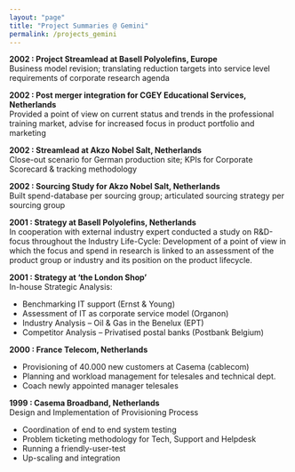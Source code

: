 ```yaml
---
layout: "page"
title: "Project Summaries @ Gemini"
permalink: /projects_gemini
---
```


**2002 : Project Streamlead at Basell Polyolefins, Europe**  
Business model revision; translating reduction targets into service level requirements of corporate research agenda

**2002 : Post merger integration for CGEY Educational Services, Netherlands**  
Provided a point of view on current status and trends in the professional training market, advise for increased focus in product portfolio and marketing

**2002 : Streamlead at Akzo Nobel Salt, Netherlands**  
Close-out scenario for German production site; KPIs for Corporate Scorecard & tracking methodology

**2002 : Sourcing Study for Akzo Nobel Salt, Netherlands**  
Built spend-database per sourcing group; articulated sourcing strategy per sourcing group

**2001 : Strategy at Basell Polyolefins, Netherlands**  
In cooperation with external industry expert conducted a study on R&D-focus throughout the Industry Life-Cycle: Development of a point of view in which the focus and spend in research is linked to an assessment of the product group or industry and its position on the product lifecycle.

**2001 : Strategy at ‘the London Shop’**  
In-house Strategic Analysis:
 - Benchmarking IT support (Ernst & Young)
 - Assessment of IT as corporate service model (Organon)
 - Industry Analysis – Oil & Gas in the Benelux (EPT)
 - Competitor Analysis – Privatised postal banks (Postbank Belgium)

**2000 : France Telecom, Netherlands**  
 - Provisioning of 40.000 new customers at Casema (cablecom)
 - Planning and workload management for telesales and technical dept.
 - Coach  newly appointed manager telesales

**1999 : Casema Broadband, Netherlands**  
Design and Implementation of Provisioning Process
 - Coordination of end to end system testing
 - Problem ticketing methodology for Tech, Support and Helpdesk
 - Running a friendly-user-test
 - Up-scaling and integration
